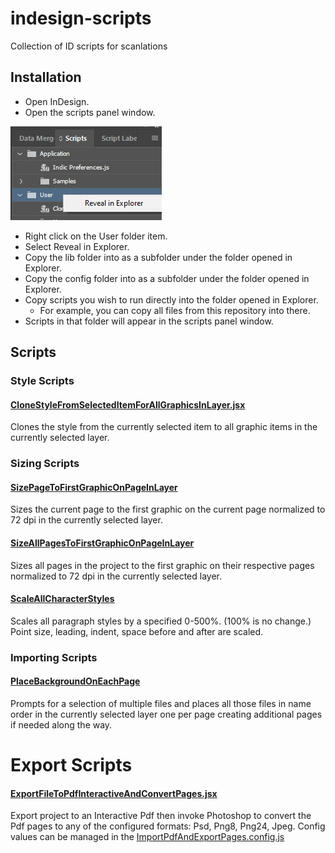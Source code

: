 # indesign-scripts
Collection of ID scripts for scanlations

## Installation

* Open InDesign.
* Open the scripts panel window.

![InDesign Scripts Panel](./resources/InDesignUserScriptLocation.jpg)

* Right click on the User folder item.
* Select Reveal in Explorer.
* Copy the lib folder into as a subfolder under the folder opened in Explorer.
* Copy the config folder into as a subfolder under the folder opened in Explorer.
* Copy scripts you wish to run directly into the folder opened in Explorer. 
  * For example, you can copy all files from this repository into there.
* Scripts in that folder will appear in the scripts panel window.

## Scripts

### Style Scripts

#### [CloneStyleFromSelectedItemForAllGraphicsInLayer.jsx](./CloneStyleFromSelectedItemForAllGraphicsInLayer.jsx)

Clones the style from the currently selected item to all graphic items in the currently selected layer.

### Sizing Scripts

#### [SizePageToFirstGraphicOnPageInLayer](./SizePageToFirstGraphicOnPageInLayer.jsx)

Sizes the current page to the first graphic on the current page normalized to 72 dpi in the currently selected layer.

#### [SizeAllPagesToFirstGraphicOnPageInLayer](./SizeAllPagesToFirstGraphicOnPageInLayer.jsx)

Sizes all pages in the project to the first graphic on their respective pages normalized to 72 dpi in the currently selected layer.

#### [ScaleAllCharacterStyles](./ScaleAllCharacterStyles.jsx)

Scales all paragraph styles by a specified 0-500%. (100% is no change.) Point size, leading, indent, space before and after are scaled.

### Importing Scripts

#### [PlaceBackgroundOnEachPage](./PlaceBackgroundOnEachPage.jsx)

Prompts for a selection of multiple files and places all those files in name order in the currently selected layer one per page creating additional pages if needed along the way.

# Export Scripts

#### [ExportFileToPdfInteractiveAndConvertPages.jsx](ExportFileToPdfInteractiveAndConvertPages.jsx)

Export project to an Interactive Pdf then invoke Photoshop to convert the Pdf pages to any of the configured formats: Psd, Png8, Png24, Jpeg. Config values can be managed in the [ImportPdfAndExportPages.config.js](config/ImportPdfAndExportPages.config.js)
